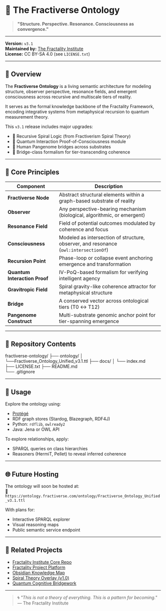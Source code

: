 # 🌌 The Fractiverse Ontology

> **"Structure. Perspective. Resonance. Consciousness as convergence."**

---

**Version:** `v3.1`  
**Maintained by:** [The Fractality Institute](https://github.com/TheFractalityInstitute)  
**License:** CC BY-SA 4.0 (see `LICENSE.txt`)

---

## 📘 Overview

The **Fractiverse Ontology** is a living semantic architecture for modeling structure, observer perspective, resonance fields, and emergent consciousness across recursive and multiscale tiers of reality.  

It serves as the formal knowledge backbone of the Fractality Framework, encoding integrative systems from metaphysical recursion to quantum measurement theory.

This `v3.1` release includes major upgrades:
- 🔁 Recursive Spiral Logic (from Fractiverism Spiral Theory)
- 🔐 Quantum Interaction Proof-of-Consciousness module
- 🧬 Human Pangenome bridges across substrates
- 🌉 Bridge-class formalism for tier-transcending coherence

---

## 🧠 Core Principles

| Component | Description |
|----------|-------------|
| **Fractiverse Node** | Abstract structural elements within a graph-based substrate of reality |
| **Observer** | Any perspective-bearing mechanism (biological, algorithmic, or emergent) |
| **Resonance Field** | Field of potential outcomes modulated by coherence and focus |
| **Consciousness** | Modeled as intersection of structure, observer, and resonance (`owl:intersectionOf`) |
| **Recursion Point** | Phase-loop or collapse event anchoring emergence and transformation |
| **Quantum Interaction Proof** | IV-PoQ-based formalism for verifying intelligent agency |
| **Gravitropic Field** | Spiral gravity-like coherence attractor for metaphysical structure |
| **Bridge** | A conserved vector across ontological tiers (T0 ↔ T12) |
| **Pangenome Construct** | Multi-substrate genomic anchor point for tier-spanning emergence |

---

## 📂 Repository Contents

fractiverse-ontology/
├── ontology/
│   └──Fractiverse_Ontology_Unified_v3.1.ttl
├── docs/
│   └── index.md    
├── LICENSE.txt 
├── README.md            
└── .gitignore

---

## 🧪 Usage

Explore the ontology using:

- [Protégé](https://protege.stanford.edu/)
- RDF graph stores (Stardog, Blazegraph, RDF4J)
- Python: `rdflib`, `owlready2`
- Java: Jena or OWL API

To explore relationships, apply:
- SPARQL queries on class hierarchies
- Reasoners (HermiT, Pellet) to reveal inferred coherence

---

## 🌐 Future Hosting

The ontology will soon be hosted at:  
📡 `https://ontology.fractiverse.com/ontology/Fractiverse_Ontology_Unified_v3.1.ttl`

With plans for:
- Interactive SPARQL explorer
- Visual reasoning maps
- Public semantic service endpoint

---

## 🧩 Related Projects

- [Fractality Institute Core Repo](https://github.com/TheFractalityInstitute/TheFractalityInstitute)
- [Fractality Project Platform](https://github.com/GraziTheMan/FractalityProject)
- [Obsidian Knowledge Map](https://publish.obsidian.md/Fractiverse)
- [Spiral Theory Overlay (v1.0)](https://github.com/GraziTheMan/FractalTrinityOntology)
- [Quantum Cognitive Bridgework](https://arxiv.org/abs/2502.20645)

---

> 🌀 *"This is not a theory of everything. This is a pattern for becoming."*  
> — The Fractality Institute
